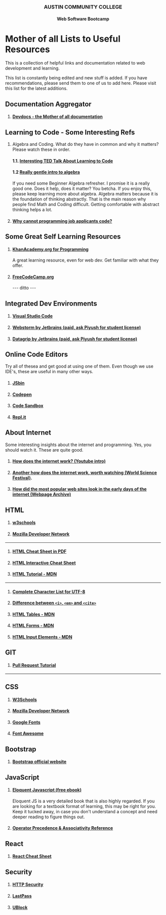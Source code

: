 <center>
 
### AUSTIN COMMUNITY COLLEGE 
#### Web Software Bootcamp

</center>

# Mother of all Lists to Useful Resources

This is a collection of helpful links and documentation related to web development and learning.  

This list is constantly being edited and new stuff is added. If you have recommendations, please send them
to one of us to add here. Please visit this list for the latest additions.

## Documentation Aggregator
1. #### [Devdocs - the Mother of all documentation](https://devdocs.io)

## Learning to Code - Some Interesting Refs
1. Algebra and Coding. What do they have in common and why it matters?  Please watch these in order. 
   #### 1.1. [Interesting TED Talk About Learning to Code](https://www.youtube.com/watch?v=FbqnaoU-3VI)
   #### 1.2 [Really gentle intro to algebra](https://www.youtube.com/watch?v=NybHckSEQBI) 
   If you need some Beginner Algebra refresher. I promise it is a really good one.  Does it help, does it matter?  You betcha. If you enjoy this, please keep learning more about algebra.  Algebra matters because it is the foundation of thinking abstractly.  That is the main reason why people find Math and Coding difficult. Getting comfortable with abstract thinking helps a lot.
1. #### [Why cannot programming job applicants code?](https://blog.codinghorror.com/why-cant-programmers-program/)

## Some Great Self Learning Resources

1. #### [KhanAcademy.org for Programming](https://www.khanacademy.org/computing/computer-programming)
    A great learning resource, even for web dev.  Get familiar with what they offer.
1. #### [FreeCodeCamp.org](freecodecamp.org) 
    --- ditto ---

## Integrated Dev Environments
1. #### [Visual Studio Code](https://code.visualstudio.com/)
1. #### [Webstorm by Jetbrains (paid, ask Piyush for student license)](https://www.jetbrains.com/webstorm/)
1. #### [Datagrip by Jetbrains (paid, ask Piyush for student license)](https://www.jetbrains.com/datagrip/)

## Online Code Editors

Try all of thesea and get good at using one of them.  Even though we use IDE's, these are useful in many other ways.
1. #### [JSbin](https://jsbin.com/?html,css,js,output)
1. #### [Codepen](https://codepen.io/pen/tour/welcome/start)
1. #### [Code Sandbox](https://codesandbox.io/)
1. #### [Repl.it](https://repl.it/)

## About Internet

Some interesting insights about the internet and programming.  Yes, you should watch it.  These are quite good.

1. #### [How does the internet work? (Youtube intro)](https://www.youtube.com/watch?v=7_LPdttKXPc) 
1. #### [Another how does the internet work, worth watching (World Science Festival)](https://youtu.be/ewrBalT_eBM).
1. #### [How did the most popular web sites look in the early days of the internet (Webpage Archive)](https://archive.org/web/)

## HTML
1. #### [w3schools](https://www.w3schools.com/html/default.asp)
1. #### [Mozilla Developer Network](https://developer.mozilla.org/en-US/docs/Web/HTML)
<hr>

1. #### [HTML Cheat Sheet in PDF](https://cdn.rawgit.com/hostinger/banners/2d7a9209/tutorials/pdf/The-Complete-HTML-Cheat-Sheet.pdf)
1. #### [HTML Interactive Cheat Sheet](https://htmlcheatsheet.com/)
1. #### [HTML Tutorial - MDN](https://developer.mozilla.org/en-US/docs/Web/Tutorials#Documentation)
<hr>

1. #### [Complete Character List for UTF-8](https://www.fileformat.info/info/charset/UTF-8/list.htm)

1. #### [Difference between `<i>`, `<em>` and `<cite>`](https://developer.mozilla.org/en-US/docs/Web/HTML/Element/em#%3Ci%3E_vs._%3Cem%3E)
1. #### [HTML Tables - MDN](https://developer.mozilla.org/en-US/docs/Web/HTML/Element/table)
1. #### [HTML Forms - MDN](https://developer.mozilla.org/en-US/docs/Learn/HTML/Forms/Your_first_HTML_form)
1. #### [HTML Input Elements - MDN](https://developer.mozilla.org/en-US/docs/Web/HTML/Element/input)

## GIT
1. #### [Pull Request Tutorial](https://yangsu.github.io/pull-request-tutorial/)
<hr>

## CSS
1. #### [W3Schools](https://www.w3schools.com/css/default.asp)
1. #### [Mozilla Developer Network](https://developer.mozilla.org/en-US/docs/Web/CSS)
1. #### [Google Fonts](https://fonts.google.com/)
1. #### [Font Awesome](https://fontawesome.com)

## Bootstrap
1. #### [Bootstrap official website](https://getbootstrap.com/)

## JavaScript
1. #### [Eloquent Javascript (free ebook)](https://eloquentjavascript.net/)

    Eloquent JS is a very detailed book that is also highly regarded. If you are looking for a textbook format of learning, this may be right for you. Keep it tucked away, in case you don't understand a concept and need deeper reading to figure things out.

1. #### [Operator Precedence & Associativity Reference](https://developer.mozilla.org/en-US/docs/Web/JavaScript/Reference/Operators/Operator_Precedence#Table)

## React
1. #### [React Cheat Sheet](https://devhints.io/react)

## Security
1. #### [HTTP Security](https://httpsecurityreport.com/)
1. #### [LastPass](https://www.lastpass.com/)
1. #### [UBlock](https://ublock.org/)